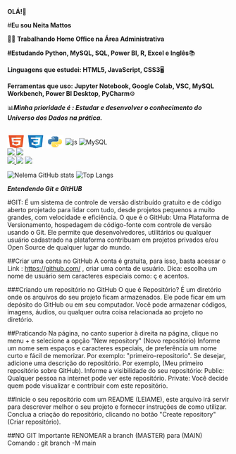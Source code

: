 

**OLÁ!**👋

#**Eu sou Neita Mattos**

👩‍💼 **Trabalhando Home Office na Área Administrativa**

**#Estudando Python, MySQL, SQL, Power BI, R, Excel e Inglês**📚

**Linguagens que estudei: HTML5, JavaScript, CSS3**🖥️

**Ferramentas que uso: Jupyter Notebook, Google Colab, VSC, MySQL Workbench, 
Power BI Desktop, PyCharm**⚙️

📊***Minha prioridade é : Estudar e desenvolver o conhecimento do Universo dos Dados na prática.***







<div style="display: inline_block"><br>
  <img align="center" alt="Nelema-HTML" height="30" width="40" src="https://raw.githubusercontent.com/devicons/devicon/master/icons/html5/html5-original.svg">
  <img align="center" alt="Nelema-CSS" height="30" width="40" src="https://raw.githubusercontent.com/devicons/devicon/master/icons/css3/css3-original.svg">
  <img align="center" alt="Nelema-Python" height="30" width="40" src="https://raw.githubusercontent.com/devicons/devicon/master/icons/python/python-original.svg">
  <img align="center" alt="js"
   src="https://img.shields.io/badge/javaScript-F7DF1E?style=for-the-badge&logo=javascript&logo color=black"/>
   <img align="center" alt="MySQL"
   ![MySQL](https://img.shields.io/badge/mysql-%2300f.svg?style=for-the-badge&logo=mysql&logoColor=white)/>
</div>

 
<div> 
 <a href="https://github.com/Nelema">
 <img height="180em" src="https:github-readme-stats.vercel.app/api?username=Nelema1&show_icons=true&theme=dark&include_all_commits=true&count_private=true"_/>
 <img height="180em" src="https:github-readme-stats.vercel.app/api/top-langs/username=Nelema1&layout-compact&langs_count=16&theme=dracula"_/>
</div>
 
  <div>
   <a href="https://discord.gg/wagxzStdcR" target="_blank"><img src="https://img.shields.io/badge/Discord-7289?style=for-the-badge&logo=discord&logoColor=white" target="_blank">
</a> 
  <a href = "mailto:contatonemattos717@gmail.com"><img src="https://img.shields.io/badge/-Gmail-%23333?style=for-the-badge&logo=gmail&logoColor=white" target="_blank"></a>
  <a href ="https://linkedin.com/in/neitalealmattos" target="blank"><img src="https://img.shields.io/badge/LinkedIn-0077B5?style=for-the-badge&logo=linkedin&logoColor=white"></a> 
  <a href= "https://github-readme"-stats.vercel.app/api/top-langs/?username={Nelema}&theme=blue-green></a>

![Nelema GitHub stats](https://github-readme-stats.vercel.app/api?username=Nelema&show_icons=true&theme=radical)
![Top Langs](https://github-readme-stats-git-masterrstaa-rickstaa.vercel.app/api/top-langs/?username=Nelema&layout=compact&bg_color=000&border_color=30A3DC&title_color=E94D5F&text_color=FFF)





***Entendendo Git e GitHUB***

#GIT:  É um sistema de controle de versão distribuído gratuito e de código aberto projetado para lidar com tudo, desde projetos pequenos a muito grandes, com velocidade e eficiência.
O que é o GitHub: Uma Plataforma de Versionamento, hospedagem de código-fonte com controle de versão usando o Git. 
Ele permite que desenvolvedores, utilitários ou qualquer usuário cadastrado na plataforma contribuam em projetos privados e/ou Open Source de qualquer lugar do mundo.

##Criar uma conta no GitHub
A conta é gratuita, para isso, basta acessar o Link : https://github.com/ , criar  uma conta de usuário.
Dica: escolha um nome de usuário sem caracteres especiais como: ç e acentos.

###Criando um repositório no GitHub
  O que é Repositório? É um diretório onde os arquivos do seu projeto ficam armazenados. Ele pode ficar em um depósito do GitHub ou em seu computador.
  Você pode armazenar códigos, imagens, áudios, ou qualquer outra coisa relacionada ao projeto no diretório.

##Praticando
  Na página, no canto superior à direita na página, clique no menu + e selecione a opção "New repository" (Novo repositório)
  Informe um nome sem espaços e caracteres especiais, de preferência um nome curto e fácil de memorizar.
  Por exemplo: "primeiro-repositorio".
  Se desejar, adicione uma descrição do repositório. 
  Por exemplo, (Meu primeiro repositório sobre GitHub).
  Informe a visibilidade do seu repositório:
  Public: Qualquer pessoa na internet pode ver este repositório.
  Private: Você decide quem pode visualizar e contribuir com este repositório.

##Inicie o seu repositório com um 
  README (LEIAME), este arquivo irá servir para descrever melhor o seu projeto e fornecer instruções de como utilizar.
  Conclua a criação do repositório, clicando no botão "Create repository" (Criar repositório).

##NO GIT
Importante RENOMEAR a branch  (MASTER) para (MAIN)
Comando : git branch  -M main












